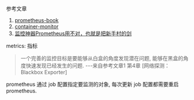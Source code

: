 参考文章

1. [prometheus-book](https://yunlzheng.gitbook.io/prometheus-book/)
2. [container-monitor](https://yasongxu.gitbook.io/container-monitor/)
3. [监控神器Prometheus用不对，也就是把新手村的剑](https://cloud.tencent.com/developer/article/1660745)

metrics: 指标

> 一个完善的监控目标是要能够从白盒的角度发现潜在问题, 能够在黑盒的角度快速发现已经发生的问题. ---来自参考文章1 第4章 [网络探测：Blackbox Exporter]

prometheus 通过 job 配置指定要监测的对象, 每次更新 job 配置都需要重启 prometheus.

